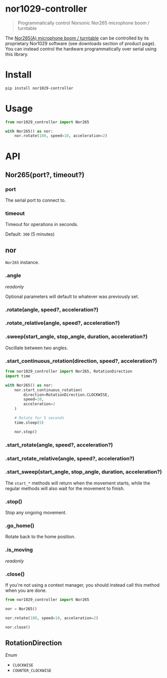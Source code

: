 # nor1029-controller

> Programmatically control Norsonic Nor265 microphone boom / turntable

The [Nor265(A) microphone boom / turntable](https://www.norsonic.com/products/noise-sources/nor265a-microphone-boom/) can be controlled by its proprietary Nor1029 software (see downloads section of product page). You can instead control the hardware programmatically over serial using this library.

# Install

```sh
pip install nor1029-controller
```

# Usage

```py
from nor1029_controller import Nor265

with Nor265() as nor:
    nor.rotate(180, speed=10, acceleration=2)
```

# API

## Nor265(port?, timeout?)

### port

The serial port to connect to.

### timeout

Timeout for operations in seconds.

Default: `300` (5 minutes)

## nor

`Nor265` instance.

### .angle

*readonly*

Optional parameters will default to whatever was previously set.

### .rotate(angle, speed?, acceleration?)

### .rotate_relative(angle, speed?, acceleration?)

### .sweep(start_angle, stop_angle, duration, acceleration?)

Oscillate between two angles.

### .start_continuous_rotation(direction, speed?, acceleration?)

```py
from nor1029_controller import Nor265, RotationDirection
import time

with Nor265() as nor:
    nor.start_continuous_rotation(
        direction=RotationDirection.CLOCKWISE,
        speed=10,
        acceleration=2
    )

    # Rotate for 5 seconds
    time.sleep(5)

    nor.stop()
```

### .start_rotate(angle, speed?, acceleration?)

### .start_rotate_relative(angle, speed?, acceleration?)

### .start_sweep(start_angle, stop_angle, duration, acceleration?)

The `start_*` methods will return when the movement starts, while the regular methods will also wait for the movement to finish.

### .stop()

Stop any ongoing movement.

### .go_home()

Rotate back to the home position.

### .is_moving

*readonly*

### .close()

If you're not using a context manager, you should instead call this method when you are done.

```py
from nor1029_controller import Nor265

nor = Nor265()

nor.rotate(180, speed=10, acceleration=2)

nor.close()
```

## RotationDirection

*Enum*

- `CLOCKWISE`
- `COUNTER_CLOCKWISE`
